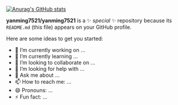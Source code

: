 

[![Anurag's GitHub stats](https://github-readme-stats.vercel.app/api?username=yanming7521&show_icons=true&theme=onedark)](https://github.com/anuraghazra/github-readme-stats)


**yanming7521/yanming7521** is a ✨ _special_ ✨ repository because its `README.md` (this file) appears on your GitHub profile.

Here are some ideas to get you started:

- 🔭 I’m currently working on ...
- 🌱 I’m currently learning ...
- 👯 I’m looking to collaborate on ...
- 🤔 I’m looking for help with ...
- 💬 Ask me about ...
- 📫 How to reach me: ...
- 😄 Pronouns: ...
- ⚡ Fun fact: ...

